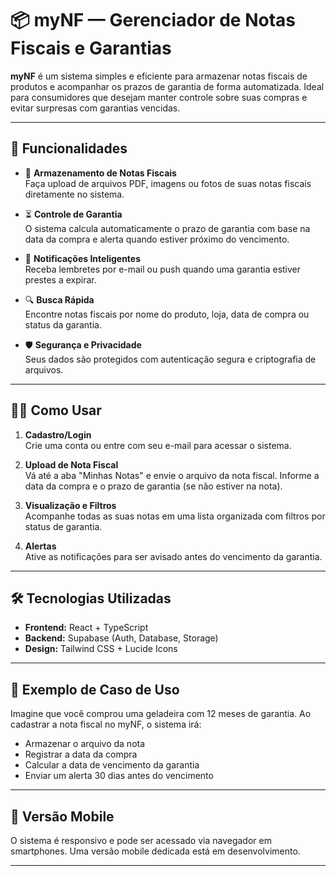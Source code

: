 # 📦 myNF — Gerenciador de Notas Fiscais e Garantias

**myNF** é um sistema simples e eficiente para armazenar notas fiscais de produtos e acompanhar os prazos de garantia de forma automatizada. Ideal para consumidores que desejam manter controle sobre suas compras e evitar surpresas com garantias vencidas.

---

## 🚀 Funcionalidades

- 📁 **Armazenamento de Notas Fiscais**  
  Faça upload de arquivos PDF, imagens ou fotos de suas notas fiscais diretamente no sistema.

- ⏳ **Controle de Garantia**  
  O sistema calcula automaticamente o prazo de garantia com base na data da compra e alerta quando estiver próximo do vencimento.

- 🔔 **Notificações Inteligentes**  
  Receba lembretes por e-mail ou push quando uma garantia estiver prestes a expirar.

- 🔍 **Busca Rápida**  
  Encontre notas fiscais por nome do produto, loja, data de compra ou status da garantia.

- 🛡️ **Segurança e Privacidade**  
  Seus dados são protegidos com autenticação segura e criptografia de arquivos.

---

## 🧑‍💻 Como Usar

1. **Cadastro/Login**  
   Crie uma conta ou entre com seu e-mail para acessar o sistema.

2. **Upload de Nota Fiscal**  
   Vá até a aba "Minhas Notas" e envie o arquivo da nota fiscal. Informe a data da compra e o prazo de garantia (se não estiver na nota).

3. **Visualização e Filtros**  
   Acompanhe todas as suas notas em uma lista organizada com filtros por status de garantia.

4. **Alertas**  
   Ative as notificações para ser avisado antes do vencimento da garantia.

---

## 🛠️ Tecnologias Utilizadas

- **Frontend:** React + TypeScript  
- **Backend:** Supabase (Auth, Database, Storage)  
- **Design:** Tailwind CSS + Lucide Icons

---

## 📌 Exemplo de Caso de Uso

Imagine que você comprou uma geladeira com 12 meses de garantia. Ao cadastrar a nota fiscal no myNF, o sistema irá:

- Armazenar o arquivo da nota
- Registrar a data da compra
- Calcular a data de vencimento da garantia
- Enviar um alerta 30 dias antes do vencimento

---

## 📱 Versão Mobile

O sistema é responsivo e pode ser acessado via navegador em smartphones. Uma versão mobile dedicada está em desenvolvimento.

---
